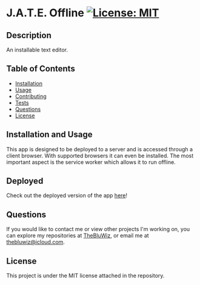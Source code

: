 
  # J.A.T.E. Offline [![License: MIT](https://img.shields.io/badge/License-MIT-yellow.svg)](https://opensource.org/licenses/MIT)
  ## Description
  An installable text editor.
  ## Table of Contents
  - [Installation](#Installation)
  - [Usage](#Usage)
  - [Contributing](#Contributing)
  - [Tests](#Tests)
  - [Questions](#Questions)
  - [License](#License)
  ## Installation and Usage
  This app is designed to be deployed to a server and is accessed through a client browser. With supported browsers it can even be installed. The most important aspect is the service worker which allows it to run offline.
  ## Deployed
  Check out the deployed version of the app [here](https://jate-offline.herokuapp.com)!
  ## Questions
  If you would like to contact me or view other projects I'm working on, you can explore my repositories at [TheBluWiz](https://github.com/TheBluWiz), or email me at thebluwiz@icloud.com.
  ## License
  This project is under the MIT license attached in the repository.